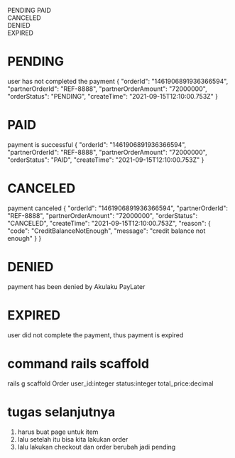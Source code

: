 PENDING	
PAID	
CANCELED	
DENIED	
EXPIRED	



# PENDING	
user has not completed the payment
{
    "orderId": "1461906891936366594",
    "partnerOrderId": "REF-8888",
    "partnerOrderAmount": "72000000",
    "orderStatus": "PENDING",
    "createTime": "2021-09-15T12:10:00.753Z"
}

# PAID	
payment is successful
{
    "orderId": "1461906891936366594",
    "partnerOrderId": "REF-8888",
    "partnerOrderAmount": "72000000",
    "orderStatus": "PAID",
    "createTime": "2021-09-15T12:10:00.753Z"
}

# CANCELED	
payment canceled
{
    "orderId": "1461906891936366594",
    "partnerOrderId": "REF-8888",
    "partnerOrderAmount": "72000000",
    "orderStatus": "CANCELED",
    "createTime": "2021-09-15T12:10:00.753Z",
    "reason": {
        "code": "CreditBalanceNotEnough",
        "message": "credit balance not enough"
    }
}

# DENIED	
payment has been denied by Akulaku PayLater

# EXPIRED	
user did not complete the payment, thus payment is expired

# command rails scaffold
rails g scaffold Order user_id:integer status:integer total_price:decimal

# tugas selanjutnya
1. harus buat page untuk item
2. lalu setelah itu bisa kita lakukan order
3. lalu lakukan checkout dan order berubah jadi pending

